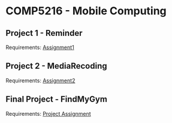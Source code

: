 # COMP5216 - Mobile Computing
## Project 1 - Reminder  
Requirements: [Assignment1](Documents/Assignment%201.pdf)
## Project 2 - MediaRecoding
Requirements: [Assignment2](Documents/Assignment%202.pdf)
## Final Project - FindMyGym
Requirements: [Project Assignment](Documents/COMP5216_Project_Assignment_S2_2021.pdf)
